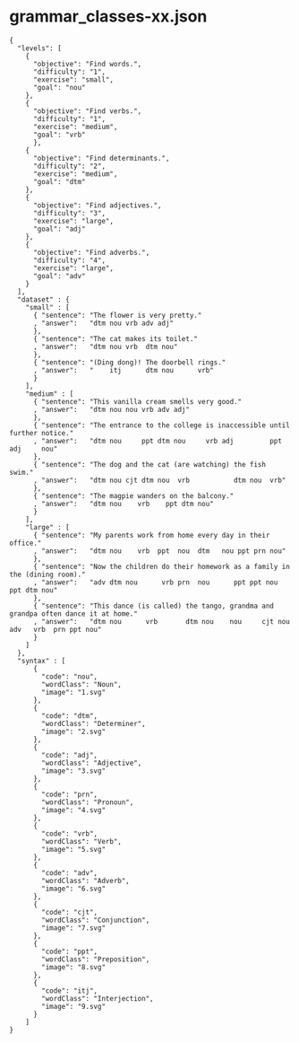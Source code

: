 # grammar_classes-xx.json
    {
      "levels": [
        {
          "objective": "Find words.",
          "difficulty": "1",
          "exercise": "small",
          "goal": "nou"
        },
        {
          "objective": "Find verbs.",
          "difficulty": "1",
          "exercise": "medium",
          "goal": "vrb"
          },
        {
          "objective": "Find determinants.",
          "difficulty": "2",
          "exercise": "medium",
          "goal": "dtm"
        },
        {
          "objective": "Find adjectives.",
          "difficulty": "3",
          "exercise": "large",
          "goal": "adj"
        },
        {
          "objective": "Find adverbs.",
          "difficulty": "4",
          "exercise": "large",
          "goal": "adv"
        }
      ],
      "dataset" : {
        "small" : [
          { "sentence": "The flower is very pretty."
          , "answer":   "dtm nou vrb adv adj"
          },
          { "sentence": "The cat makes its toilet."
          , "answer":   "dtm nou vrb  dtm nou"
          },
          { "sentence": "(Ding dong)! The doorbell rings."
          , "answer":   "    itj      dtm nou      vrb"
          }
        ],
        "medium" : [
          { "sentence": "This vanilla cream smells very good."
          , "answer":   "dtm nou nou vrb adv adj"
          },
          { "sentence": "The entrance to the college is inaccessible until further notice."
          , "answer":   "dtm nou     ppt dtm nou     vrb adj         ppt   adj     nou"
          },
          { "sentence": "The dog and the cat (are watching) the fish swim."
          , "answer":   "dtm nou cjt dtm nou  vrb           dtm nou  vrb"
          },
          { "sentence": "The magpie wanders on the balcony."
          , "answer":   "dtm nou    vrb    ppt dtm nou"
          }
        ],
        "large" : [
          { "sentence": "My parents work from home every day in their office."
          , "answer":   "dtm nou    vrb  ppt  nou  dtm   nou ppt prn nou"
          },
          { "sentence": "Now the children do their homework as a family in the (dining room)."
          , "answer":   "adv dtm nou      vrb prn  nou      ppt ppt nou ppt dtm nou"
          },
          { "sentence": "This dance (is called) the tango, grandma and grandpa often dance it at home."
          , "answer":   "dtm nou      vrb       dtm nou    nou     cjt nou     adv   vrb  prn ppt nou"
          }
        ]
      },
      "syntax" : [
          {
            "code": "nou",
            "wordClass": "Noun",
            "image": "1.svg"
          },
          {
            "code": "dtm",
            "wordClass": "Determiner",
            "image": "2.svg"
          },
          {
            "code": "adj",
            "wordClass": "Adjective",
            "image": "3.svg"
          },
          {
            "code": "prn",
            "wordClass": "Pronoun",
            "image": "4.svg"
          },
          {
            "code": "vrb",
            "wordClass": "Verb",
            "image": "5.svg"
          },
          {
            "code": "adv",
            "wordClass": "Adverb",
            "image": "6.svg"
          },
          {
            "code": "cjt",
            "wordClass": "Conjunction",
            "image": "7.svg"
          },
          {
            "code": "ppt",
            "wordClass": "Preposition",
            "image": "8.svg"
          },
          {
            "code": "itj",
            "wordClass": "Interjection",
            "image": "9.svg"
          }
        ]
    }
    
